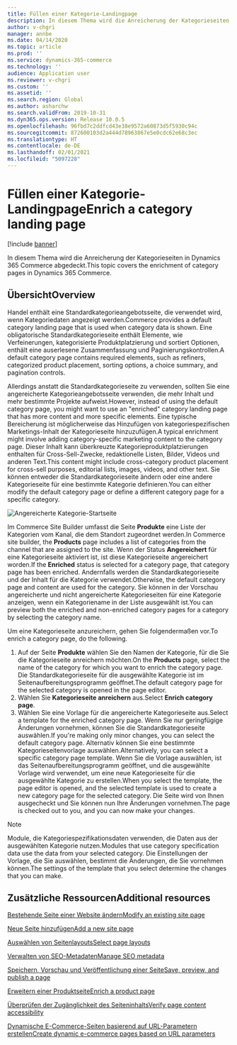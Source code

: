 ```yaml
---
title: Füllen einer Kategorie-Landingpage
description: In diesem Thema wird die Anreicherung der Kategorieseiten in Dynamics 365 Commerce abgedeckt.
author: v-chgri
manager: annbe
ms.date: 04/14/2020
ms.topic: article
ms.prod: ''
ms.service: dynamics-365-commerce
ms.technology: ''
audience: Application user
ms.reviewer: v-chgri
ms.custom: ''
ms.assetid: ''
ms.search.region: Global
ms.author: asharchw
ms.search.validFrom: 2019-10-31
ms.dyn365.ops.version: Release 10.0.5
ms.openlocfilehash: 96fbd7c2ddfcd43e38e9572a60873d5f5930c94c
ms.sourcegitcommit: 872600103d2a444d78963867e5e0cdc62e68c3ec
ms.translationtype: HT
ms.contentlocale: de-DE
ms.lasthandoff: 02/01/2021
ms.locfileid: "5097228"
---
```

# <a name="enrich-a-category-landing-page"></a><span data-ttu-id="dcaff-103">Füllen einer Kategorie-Landingpage</span><span class="sxs-lookup"><span data-stu-id="dcaff-103">Enrich a category landing page</span></span>


[!include [banner](includes/banner.md)]

<span data-ttu-id="dcaff-104">In diesem Thema wird die Anreicherung der Kategorieseiten in Dynamics 365 Commerce abgedeckt.</span><span class="sxs-lookup"><span data-stu-id="dcaff-104">This topic covers the enrichment of category pages in Dynamics 365 Commerce.</span></span>

## <a name="overview"></a><span data-ttu-id="dcaff-105">Übersicht</span><span class="sxs-lookup"><span data-stu-id="dcaff-105">Overview</span></span>

<span data-ttu-id="dcaff-106">Handel enthält eine Standardkategorieangebotsseite, die verwendet wird, wenn Kategoriedaten angezeigt werden.</span><span class="sxs-lookup"><span data-stu-id="dcaff-106">Commerce provides a default category landing page that is used when category data is shown.</span></span> <span data-ttu-id="dcaff-107">Eine obligatorische Standardkategorieseite enthält Elemente, wie Verfeinerungen, kategorisierte Produktplatzierung und sortiert Optionen, enthält eine auserlesene Zusammenfassung und Paginierungskontrollen.</span><span class="sxs-lookup"><span data-stu-id="dcaff-107">A default category page contains required elements, such as refiners, categorized product placement, sorting options, a choice summary, and pagination controls.</span></span> 

<span data-ttu-id="dcaff-108">Allerdings anstatt die Standardkategorieseite zu verwenden, sollten Sie eine angereicherte Kategorieangebotsseite verwenden, die mehr Inhalt und mehr bestimmte Projekte aufweist.</span><span class="sxs-lookup"><span data-stu-id="dcaff-108">However, instead of using the default category page, you might want to use an "enriched" category landing page that has more content and more specific elements.</span></span> <span data-ttu-id="dcaff-109">Eine typische Bereicherung ist möglicherweise das Hinzufügen von kategoriespezifischen Marketings-Inhalt der Kategorieseite hinzuzufügen.</span><span class="sxs-lookup"><span data-stu-id="dcaff-109">A typical enrichment might involve adding category-specific marketing content to the category page.</span></span> <span data-ttu-id="dcaff-110">Dieser Inhalt kann überkreuzte Kategorieproduktplatzierungen enthalten für Cross-Sell-Zwecke, redaktionelle Listen, Bilder, Videos und anderen Text.</span><span class="sxs-lookup"><span data-stu-id="dcaff-110">This content might include cross-category product placement for cross-sell purposes, editorial lists, images, videos, and other text.</span></span> <span data-ttu-id="dcaff-111">Sie können entweder die Standardkategorieseite ändern oder eine andere Kategorieseite für eine bestimmte Kategorie definieren.</span><span class="sxs-lookup"><span data-stu-id="dcaff-111">You can either modify the default category page or define a different category page for a specific category.</span></span>

![Angereicherte Kategorie-Startseite](./media/CategoryLandingPages.png)

<span data-ttu-id="dcaff-113">Im Commerce Site Builder umfasst die Seite **Produkte** eine Liste der Kategorien vom Kanal, die dem Standort zugeordnet werden.</span><span class="sxs-lookup"><span data-stu-id="dcaff-113">In Commerce site builder, the **Products** page includes a list of categories from the channel that are assigned to the site.</span></span> <span data-ttu-id="dcaff-114">Wenn der Status **Angereichert** für eine Kategorieseite aktiviert ist, ist diese Kategorieseite angereichert worden.</span><span class="sxs-lookup"><span data-stu-id="dcaff-114">If the **Enriched** status is selected for a category page, that category page has been enriched.</span></span> <span data-ttu-id="dcaff-115">Andernfalls werden die Standardkategorieseite und der Inhalt für die Kategorie verwendet.</span><span class="sxs-lookup"><span data-stu-id="dcaff-115">Otherwise, the default category page and content are used for the category.</span></span> <span data-ttu-id="dcaff-116">Sie können in der Vorschau angereicherte und nicht angereicherte Kategorieseiten für eine Kategorie anzeigen, wenn ein Kategoriename in der Liste ausgewählt ist.</span><span class="sxs-lookup"><span data-stu-id="dcaff-116">You can preview both the enriched and non-enriched category pages for a category by selecting the category name.</span></span>

<span data-ttu-id="dcaff-117">Um eine Kategorieseite anzureichern, gehen Sie folgendermaßen vor.</span><span class="sxs-lookup"><span data-stu-id="dcaff-117">To enrich a category page, do the following.</span></span>

1. <span data-ttu-id="dcaff-118">Auf der Seite **Produkte** wählen Sie den Namen der Kategorie, für die Sie die Kategorieseite anreichern möchten.</span><span class="sxs-lookup"><span data-stu-id="dcaff-118">On the **Products** page, select the name of the category for which you want to enrich the category page.</span></span> <span data-ttu-id="dcaff-119">Die Standardkategorieseite für die ausgewählte Kategorie ist im Seitenaufbereitungsprogramm geöffnet.</span><span class="sxs-lookup"><span data-stu-id="dcaff-119">The default category page for the selected category is opened in the page editor.</span></span>
2. <span data-ttu-id="dcaff-120">Wählen Sie **Kategorieseite anreichern** aus.</span><span class="sxs-lookup"><span data-stu-id="dcaff-120">Select **Enrich category page**.</span></span>
3. <span data-ttu-id="dcaff-121">Wählen Sie eine Vorlage für die angereicherte Kategorieseite aus.</span><span class="sxs-lookup"><span data-stu-id="dcaff-121">Select a template for the enriched category page.</span></span> <span data-ttu-id="dcaff-122">Wenn Sie nur geringfügige Änderungen vornehmen, können Sie die Standardkategorieseite auswählen.</span><span class="sxs-lookup"><span data-stu-id="dcaff-122">If you're making only minor changes, you can select the default category page.</span></span> <span data-ttu-id="dcaff-123">Alternativ können Sie eine bestimmte Kategorieseitenvorlage auswählen.</span><span class="sxs-lookup"><span data-stu-id="dcaff-123">Alternatively, you can select a specific category page template.</span></span> <span data-ttu-id="dcaff-124">Wenn Sie die Vorlage auswählen, ist das Seitenaufbereitungsprogramm geöffnet, und die ausgewählte Vorlage wird verwendet, um eine neue Kategorieseite für die ausgewählte Kategorie zu erstellen.</span><span class="sxs-lookup"><span data-stu-id="dcaff-124">When you select the template, the page editor is opened, and the selected template is used to create a new category page for the selected category.</span></span> <span data-ttu-id="dcaff-125">Die Seite wird von Ihnen ausgecheckt und Sie können nun Ihre Änderungen vornehmen.</span><span class="sxs-lookup"><span data-stu-id="dcaff-125">The page is checked out to you, and you can now make your changes.</span></span>

> [!NOTE]
> <span data-ttu-id="dcaff-126">Module, die Kategoriespezifikationsdaten verwenden, die Daten aus der ausgewählten Kategorie nutzen.</span><span class="sxs-lookup"><span data-stu-id="dcaff-126">Modules that use category specification data use the data from your selected category.</span></span> <span data-ttu-id="dcaff-127">Die Einstellungen der Vorlage, die Sie auswählen, bestimmt die Änderungen, die Sie vornehmen können.</span><span class="sxs-lookup"><span data-stu-id="dcaff-127">The settings of the template that you select determine the changes that you can make.</span></span>

## <a name="additional-resources"></a><span data-ttu-id="dcaff-128">Zusätzliche Ressourcen</span><span class="sxs-lookup"><span data-stu-id="dcaff-128">Additional resources</span></span>

[<span data-ttu-id="dcaff-129">Bestehende Seite einer Website ändern</span><span class="sxs-lookup"><span data-stu-id="dcaff-129">Modify an existing site page</span></span>](modify-existing-page.md)

[<span data-ttu-id="dcaff-130">Neue Seite hinzufügen</span><span class="sxs-lookup"><span data-stu-id="dcaff-130">Add a new site page</span></span>](add-new-page.md)

[<span data-ttu-id="dcaff-131">Auswählen von Seitenlayouts</span><span class="sxs-lookup"><span data-stu-id="dcaff-131">Select page layouts</span></span>](select-page-layouts.md)

[<span data-ttu-id="dcaff-132">Verwalten von SEO-Metadaten</span><span class="sxs-lookup"><span data-stu-id="dcaff-132">Manage SEO metadata</span></span>](manage-seo-metadata.md)

[<span data-ttu-id="dcaff-133">Speichern, Vorschau und Veröffentlichung einer Seite</span><span class="sxs-lookup"><span data-stu-id="dcaff-133">Save, preview, and publish a page</span></span>](save-preview-publish-page.md)

[<span data-ttu-id="dcaff-134">Erweitern einer Produktseite</span><span class="sxs-lookup"><span data-stu-id="dcaff-134">Enrich a product page</span></span>](enrich-product-page.md)

[<span data-ttu-id="dcaff-135">Überprüfen der Zugänglichkeit des Seiteninhalts</span><span class="sxs-lookup"><span data-stu-id="dcaff-135">Verify page content accessibility</span></span>](verify-accessibility.md)

[<span data-ttu-id="dcaff-136">Dynamische E-Commerce-Seiten basierend auf URL-Parametern erstellen</span><span class="sxs-lookup"><span data-stu-id="dcaff-136">Create dynamic e-commerce pages based on URL parameters</span></span>](create-dynamic-pages.md)
